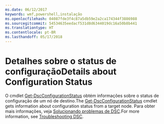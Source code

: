 ```yaml
---
ms.date: 06/12/2017
keywords: wmf,powershell,instalação
ms.openlocfilehash: 04087fde3f4c87a5db59e2a2ca174344f3886988
ms.sourcegitcommit: 54534635eedacf531d8d6344019dc16a50b8b441
ms.translationtype: HT
ms.contentlocale: pt-BR
ms.lasthandoff: 05/17/2018
---
```

# <a name="details-about-configuration-status"></a><span data-ttu-id="12f69-102">Detalhes sobre o status de configuração</span><span class="sxs-lookup"><span data-stu-id="12f69-102">Details about Configuration Status</span></span>

<span data-ttu-id="12f69-103">O cmdlet [Get-DscConfigurationStatus](https://technet.microsoft.com/library/mt517868.aspx) obtém informações sobre o status de configuração de um nó de destino.</span><span class="sxs-lookup"><span data-stu-id="12f69-103">The [Get-DscConfigurationStatus](https://technet.microsoft.com/library/mt517868.aspx) cmdlet gets information about configuration status from a target node.</span></span>
<span data-ttu-id="12f69-104">Para obter mais informações, veja [Solucionando problemas de DSC](https://msdn.microsoft.com/powershell/dsc/troubleshooting).</span><span class="sxs-lookup"><span data-stu-id="12f69-104">For more information, see [Troubleshooting DSC](https://msdn.microsoft.com/powershell/dsc/troubleshooting).</span></span>
